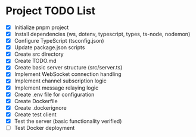 # Project TODO List

- [x] Initialize pnpm project
- [x] Install dependencies (ws, dotenv, typescript, types, ts-node, nodemon)
- [x] Configure TypeScript (tsconfig.json)
- [x] Update package.json scripts
- [x] Create src directory
- [x] Create TODO.md
- [x] Create basic server structure (src/server.ts)
- [x] Implement WebSocket connection handling
- [x] Implement channel subscription logic
- [x] Implement message relaying logic
- [x] Create .env file for configuration
- [x] Create Dockerfile
- [x] Create .dockerignore
- [x] Create test client
- [x] Test the server (basic functionality verified)
- [ ] Test Docker deployment
